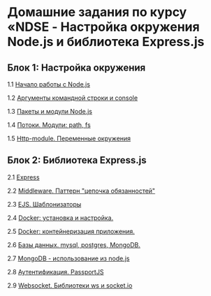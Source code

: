 # Домашние задания по курсу «NDSE - Настройка окружения Node.js и библиотека Express.js

## Блок 1: Настройка окружения

1.1 [Начало работы с Node.js](001-intro)

1.2 [Аргументы командной строки и console](002-console)

1.3 [Пакеты и модули Node.js](003-packages)

1.4 [Потоки. Модули: path, fs](004-stream)

1.5 [Http-module. Переменные окружения](005-http)

## Блок 2: Библиотека Express.js

2.1 [Express](006-express)

2.2 [Middleware. Паттерн "цепочка обязанностей"](007-middleware)

2.3 [EJS. Шаблонизаторы](008-ejs)

2.4 [Docker: установка и настройка.](009-docker)

2.5 [Docker: контейнеризация приложения.](009-docker-2)

2.6 [Базы данных. mysql, postgres, MongoDB.](010-db)

2.7 [MongoDB - использование из node.js](011-mongo)

2.8 [Аутентификация. PassportJS](012-auth)

2.9 [Websocket. Библиотеки ws и socket.io](013-websocket)

